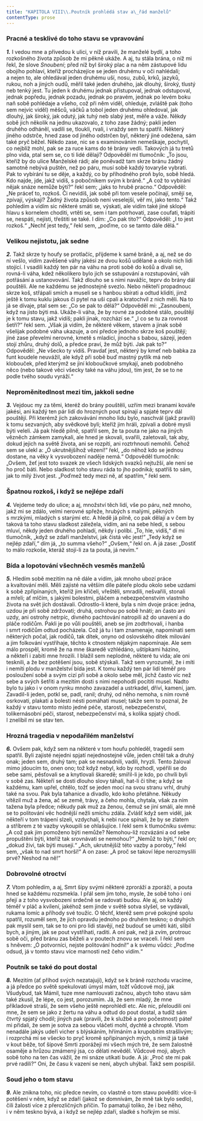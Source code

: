 ```yaml
---
title: "KAPITOLA VIII\\.Poutník prohlédá stav a\_řád manželů"
contentType: prose
---
```


### Pracné a tesklivé do toho stavu se vpravování

**_1\._** I vedou mne a přivedou k ulici, v níž pravili, že manželé bydlí, a toho rozkošného života způsob že mi pěkně ukáže. A aj, tu stála brána, o níž mi řekl, že slove _Snoubení_; před níž byl široký plac a na něm zástupové lidu obojího pohlaví, kteříž procházejíce se jeden druhému v oči nahlédali; a nejen to, ale ohledával jeden druhému uší, nosu, zubů, krků, jazyků, rukou, noh a jiných oudů, měřil také jeden druhého, jak dlouhý, široký, tlustý neb tenký jest. Tu jeden k druhému jednak přistupoval, jednak odstupoval, jednak popředu, jednak pozadu, jednak po pravém, jednak po levém boku naň sobě pohlédaje a všeho, což při něm viděl, ohleduje, zvláště pak (toho sem nejvíc viděl) měšců, váčků a tobol jeden druhému ohledoval, jak dlouhý, jak široký, jak odutý, jak tuhý neb slabý jest, měře a váže. Někdy sobě jich několik na jednu ukazovalo, z toho zase žádný; pakli jeden druhého odháněl, vadili se, tloukli, rvali, i vraždy sem tu spatřil. Některý jiného odstrče, hned zase od jiného odstrčen byl, některý jiné odežena, sám také pryč běžel. Někdo zase, nic se s examinováním nemeškaje, pochytil, co nejblíž mohl, pak se za ruce kams do té brány vedli. Takových já tu tretů plno vida, ptal sem se, co ti lidé dělají? Odpověděl mi tlumočník: „To jsou, kteříž by do ulice Manželské rádi; ale poněvadž tam skrze bránu žádný samotně nebývá puštěn, než po páru, musí sobě každý tovaryše vybrati. Pak to vybírání tu se děje, a každý, co by příhodného proň bylo, sobě hledá. Kdo najde, jde, jakž vidíš, s pobočníkem svým k bráně.“ „A což to vybírání nějak snáze nemůže býti?“ řekl sem; „jaks to hrubě pracno.“ Odpověděl: „Ne práceť to, rozkoš. Či nevidíš, jak sobě při tom vesele počínají, smějí se, zpívají, výskají? Žádný života způsob není veselejší, věř mi, jako tento.“ Takž pohledím a vidím sic některé smáti se, výskati, ale vidím také jiné sklopě hlavu s kornelem choditi, vrtěti se, sem i tam potrhovati, zase coufati, trápiti se, nespáti, nejísti, třeštiti se také. I dím: „Co pak tito?“ Odpověděl: „I to jest rozkoš.“ „Nechť jest tedy,“ řekl sem, „poďme, co se tamto dále dělá.“

### Velikou nejistotu, jak sedne

**_2._** Takž skrze ty houfy se protlačíc, přijdeme k samé bráně, a aj, než se do ní vešlo, vidím zavěšené váhy jakési ze dvou košů udělané a okolo nich lidi stojící. I vsadili každý ten pár na váhu na proti sobě do košů a dívali se, rovná-li váha, kdež několikero bylo jich se sstupování a rozstupování, váh potřásání a ustanovování. Takž dlouho se s nimi navážíc, teprv do brány dál pouštěli. Ale ne každému se jednostejně svezlo. Nebo někteří propadnouc skrze koš, střápali smích a museli se s hanbou sbírati a odtud kliditi, jimž ještě k tomu kuklu jakous či pytel na uši cpali a kratochvíl z nich měli. Na to já se dívaje, ptal sem se: „Co se pak to dělá?“ Odpověděl mi: „Zasnoubení, když na jisto býti má. Ukáže-li váha, že by rovné za podobné stálo, pouštějí je k tomu stavu, jakž vidíš; pakli jinak, rozchází se.“ „I co se tu za rovnost šetří?“ řekl sem. „Však já vidím, že některé věkem, stavem a jinak sobě všelijak podobné váha ukazuje, a oni předce jednoho skrze koš pouštějí; jiné zase převelmi nerovné, kmetě s mladicí, jinocha s babou, sázejí, jeden stojí zhůru, druhý dolů, a předce praví, že můž býti. Jak pak to?“ Odpověděl: „Ne všecko ty vidíš. Pravdať jest, některý by kmeť neb babka za funt koudele neuvážil, ale když při sobě buď mastný pytlík má neb klobouček, před kterýmž se jiní kloboučkové smykají, aneb podobného něco (nebo takové věci všecky také na váhu jdou), tím jest, že se to ne podle tvého soudu vyráží.“

### Neproměnitedlnost mezi tím, jakkoli sedne

**_3._** Vejdouc my za těmi, kteréž do brány pouštěli, uzřím mezi branami kováře jakési, ani každý ten pár lidí do hrozných pout spínají a spjaté teprv dál pouštějí. Při kterémž jich zakovávání mnoho lidu bylo, naschvál (jakž pravili) k tomu sezvaných, aby svědkové byli; kteříž jim hráli, zpívali a dobré mysli býti veleli. Já pak hledě pilně, spatřil sem, že ta pouta ne jako na jiných vězněch zámkem zamykali, ale hned je skovali, svařili, zaletovali, tak aby, dokud jejich na světě života, ani se rozpíti, ani roztrhnouti nemohli. Čehož sem se ulekl a: „Ó ukrutnějšíhož vězení!“ řekl, „do něhož kdo se jednou dostane, na věky k vysvobození naděje nemá.“ Odpověděl tlumočník: „Ovšem, žeť jest toto svazek ze všech lidských svazků nejtužší, ale není se ho proč báti. Nebo sladkost toho stavu ráda to jho podniká; spatříš to sám, jak to milý život jest. „Poďmež tedy mezi ně, ať spatřím,“ řekl sem.

### Špatnou rozkoš, i když se nejlépe zdaří

**_4._** Vejdeme tedy do ulice; a aj, množství těch lidí, vše po páru, než mnoho, jakž mi se zdálo, velmi nerovné spřeže, hrubých s malými, pěkných s mrzkými, mladých s starými etc. A hledě já pilně, co pak dělají a v čem by taková ta toho stavu sladkost záležela, vidím, ani na sebe hledí, s sebou mluví, někdy jeden druhého pohladí, někdy i políbí. „To, hle, vidíš,“ dí mi tlumočník, „když se zdaří manželství, jak čistá věc jest!“ „Tedy když se nejlép zdaří,“ dím já, „to summa všeho?“ „Ovšem,“ řekl on. A já zase: „Dostiť to málo rozkoše, kteráž stojí-li za ta pouta, já nevím.“

### Bída a lopotování všechněch vesměs manželů

**_5._** Hledím sobě mezitím na ně dále a vidím, jak mnoho ubozí práce a kvaltování měli. Měli zajisté na větším díle páteře plodu okolo sebe uzdami k sobě zpřipínaných, kteříž jim křičeli, vřeštěli, smradili, nešvařili, stonali a mřeli; ať mlčím, s jakými bolestmi, pláčem a nebezpečenstvím vlastního života na svět jich dostávali. Odrostlo-li které, byla s ním dvoje práce: jedna, uzdou je při sobě zdržovati; druhá, ostrohou po sobě hnáti; an často ani uzdy, ani ostrohy netrpíc, divného pachtování natropili až do unavení a do pláče rodičům. Pakli je po vůli pouštěli, aneb se jim zodtrhovali, i hanba i smrt rodičům odtud pocházela. Což já tu i tam znamenaje, napomínati sem některých počal, jak rodičů, tak dítek, onyno od oslovského dítek milování a jim folkování vystříhaje, těchto k ctnostem nějakým napomínaje. Ale sem málo prospěl, kromě že na mne škaredě vzhlédáno, uštípkami házíno, a někteří i zabiti mne hrozili. I blažil sem neplodné, některé tu vida; ale oni tesknili, a že bez potěšení jsou, sobě stýskali. Takž sem vyrozuměl, že i míti i nemíti plodu v manželství bída jest. K tomu každý ten pár lidí téměř pro posloužení sobě a svým cizí při sobě a okolo sebe měl, jichž často víc než sebe a svých šetřiti a mezitím dosti s nimi nepohodlí pocítiti musel. Nadto bylo tu jako i v onom rynku mnoho zavazadel a ustrkadel, dříví, kamení, jam. Zavadil-li jeden, potkl se, padl, ranil; druhý, od něho nemoha, s ním rovně osrkovati, plakati a bolesti nésti pomáhati musel; takže sem to poznal, že každý v stavu tomto místo jedné péče, starosti, nebezpečenství, tolikernásobní péči, starost, nebezpečenství má, s kolika spjatý chodí. I znelíbil mi se stav ten.

### Hrozná tragedia v nepodařilém manželství

**_6._** Ovšem pak, když sem na některé v tom houfu pohleděl, tragedií sem spatřil. Byli zajisté nejedni spjatí nejednostejné vůle, jeden chtěl tak a druhý onak; jeden sem, druhý tam; pak se nesnadnili, vadili, hryzli. Tento žaloval mimo jdoucím to, onen ono; tož když nebyl, kdo by rozhodl, vpéřili se do sebe sami, pěsťovali se a knytlovali škaredě; smířil-li je kdo, po chvíli byli v sobě zas. Někteří se dosti dlouho slovy táhali, hat-li či tihe; a když se každému, kam upřel, chtělo, tožť se jeden mocí na svou stranu vrhl, druhý také na svou. Pak byla tahanice a divadlo, kdo koho přetáhne. Někudy vítězil muž a žena, ač se země, trávy, a čeho mohla, chytala, však za ním tažena byla předce; někudy pak muž za ženou, čemuž se jiní smáli, ale mně se to politování věc hodnější nežli smíchu zdála. Zvlášť když sem viděl, jak někteří v tom trápení slzeli, vzdychali, k nebi ruce spínali, že by se zlatem a stříbrem z té vazby vykoupili se ohlašujíce. I řekl sem k tlumočníku svému: „A což pak jim pomoženo býti nemůže? Nemohou-liž rozvázáni a od sebe propuštěni býti, kteříž tak srovnávati se nemohou?“ „Nemůž to býti,“ řekl on; „dokud živi, tak býti musejí.“ „Ach, ukrutnějšíž této vazby a poroby,“ řekl sem, „však to nad smrt horší!“ A on zase: „A proč se takoví lépe nerozmyslili prvé? Neshod na ně!“

### Dobrovolné otroctví

**_7._** Vtom pohledím, a aj, Smrt šípy svými některé zproráží a zporáží, a pouta hned se každému rozsmekla. I přál sem jim toho, mysle, že sobě toho i oni přejí a z toho vysvobození srdečně se radovati budou. Ale aj, on každý téměř v pláč a kvílení, jakéhož sem jinde v světě sotva slyšel, se vydávali, rukama lomíc a příhody své toužíc. O těchť, kteréž sem prvé pokojné spolu spatřil, rozuměl sem, že jich opravdu jednoho po druhém teskno; o druhých pak myslil sem, tak se to oni pro lidi stavějí, než budouť se uměti káti, slíbil bych, a jiným, jak se pout vystříhati, raditi. A oni pak, než já zvím, protrouc sobě oči, před bránu zas běželi a v poutech znovu se vraceli. I řekl sem s hněvem: „Ó potvorníci, nejste politování hodní!“ a k svému vůdci: „Poďme odsud, já v tomto stavu více marnosti než čeho vidím.“

### Poutník se také do pout dostal

**_8._** Mezitím (ať příhod svých nezatajuji), když se k bráně rozchodu vracíme, a já předce po světě spekulovati úmysl mám, tožť vůdcové moji, jak Všudybud, tak Mámil, tuze mne namlouvati začnou, abych toho stavu sám také zkusil, že lépe, co jest, porozumím. Já, že sem mladý, že mne příkladové straší, že sem všeho ještě neprohlédl etc. Ale nic, přeloudili oni mne, že sem se jako z žertu na váhu a odtud do pout dostal, a tudíž sám čtvrtý spjatý chodil; jiných pak (pravili, že k službě a pro počestnost) páteř mi přidali, že sem je sotva za sebou vláčeti mohl, dychtě a chroptě. Vtom nenadále jakýs udeří vicher s blýskáním, hřímáním a krupobitím strašlivým; i rozprchá mi se všecko to pryč kromě spřipínaných mých, s nimiž já také v kout běže, toť šípové Smrti zporážejí mi všech mých tré, že sem žalostně osaměje a hrůzou zmámený jsa, co dělati nevěděl. Vůdcové moji, abych sobě toho na ten čas vážil, že mi snáze utíkati bude. A já: „Proč ste mi pak prvé radili?“ Oni, že času k vazení se není, abych uhýbal. Takž sem pospíšil.

### Soud jeho o tom stavu

**_9._** Ale znikna toho, nic předce nevím, co vlastně o tom stavu povědíti: více-li potěšení v něm, když se zdaří (jakož se domnívám, že mně tak bylo sedlo), čili žalosti více z přerozličných příčin. To pamatuji toliko, že i bez něho, i v něm teskno bývá, a i když se nejlép zdaří, sladké s hořkým se mísí.
